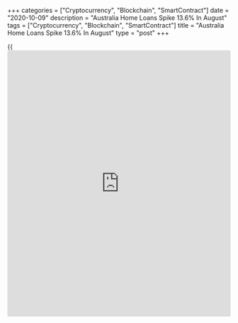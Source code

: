 +++
categories = ["Cryptocurrency", "Blockchain", "SmartContract"]
date = "2020-10-09"
description = "Australia Home Loans Spike 13.6% In August"
tags = ["Cryptocurrency", "Blockchain", "SmartContract"]
title = "Australia Home Loans Spike 13.6% In August"
type = "post"
+++

{{<iframe id="large-banner" src="https://www.bounty.group/#slide=2.0" width="100%" height="600" scrolling="no" style="border: 0px solid rgb(216, 221, 230); border-radius: 3px;">}}

The value of owner-occupied home loans issued in Australia was up a
seasonally adjusted 13.6 percent on month in August, the Australian
Bureau of Statistics said on Friday - coming in at A$16.28 billion.

That was in line with expectations following the 10.7 percent increase
in July.

Investment lending was up 9.3 percent on month to A$5.01 billion, while
total home loans gained 12.6 percent on month.

On a yearly basis, owner-occupied loans surged 29.2 percent, investment
lending sank 4.6 percent and total loans rose 19.3 percent.

For comments and feedback [contact](https://www.playgroundfx.com/contact/): editorial@rtt[news](https://www.letsplayfx.com/blog/forex-news-website/).com

[Economic News][1]

 **What parts of the world are seeing the best (and worst) economic
performances lately? Click[here][2] to check out our [Econ Scorecard][2]
and find out! See up-to-the-moment [ranking](https://www.playgroundfx.com/blog/crypto-exchange-ranking/)s for the best and worst
performers in [GDP][2], [unemployment rate][3], [inflation][4] and much
more.**

   1. www.rtt[news](https://www.letsplayfx.com/blog/forex-news-website/).com/Content/EconomicNews.aspx
   2. www.rtt[news](https://www.letsplayfx.com/blog/forex-news-website/).com/economic-scorecard/world-rank/GDP/highest-performance.aspx
   3. www.rtt[news](https://www.letsplayfx.com/blog/forex-news-website/).com/economic-scorecard/world-rank/unemployment-rate/lowest-performance.aspx
   4. www.rtt[news](https://www.letsplayfx.com/blog/forex-news-website/).com/economic-scorecard/world-rank/CPI/highest-performance.aspx